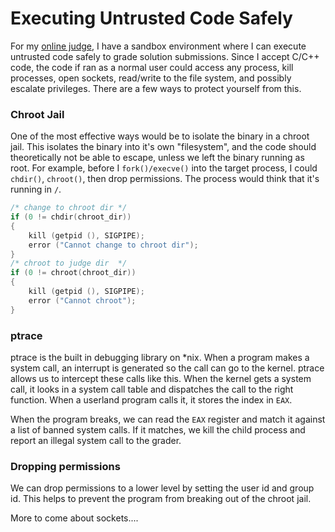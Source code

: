# Executing Untrusted Code Safely

For my [online judge](/project/westview-coders), I have a sandbox environment where I can execute untrusted code safely to grade solution submissions. Since I accept C/C++ code, the code if ran as a normal user could access any process, kill processes, open sockets, read/write to the file system, and possibly escalate privileges. There are a few ways to protect yourself from this.

<!--more-->

### Chroot Jail

One of the most effective ways would be to isolate the binary in a chroot jail. This isolates the binary into it's own "filesystem", and the code should theoretically not be able to escape, unless we left the binary running as root. For example, before I `fork()/execve()` into the target process, I could `chdir()`, `chroot()`, then drop permissions. The process would think that it's running in `/`.


```cpp
/* change to chroot dir */
if (0 != chdir(chroot_dir))
{
	kill (getpid (), SIGPIPE);
	error ("Cannot change to chroot dir");
}
/* chroot to judge dir  */
if (0 != chroot(chroot_dir))
{
	kill (getpid (), SIGPIPE);
	error ("Cannot chroot");
}
```


### ptrace

ptrace is the built in debugging library on *nix. When a program makes a system call, an interrupt is generated so the call can go to the kernel. ptrace allows us to intercept these calls like this. When the kernel gets a system call, it looks in a system call table and dispatches the call to the right function. When a userland program calls it, it stores the index in `EAX`.

When the program breaks, we can read the `EAX` register and match it against a list of banned system calls. If it matches, we kill the child process and report an illegal system call to the grader.


### Dropping permissions

We can drop permissions to a lower level by setting the user id and group id. This helps to prevent the program from breaking out of the chroot jail.



More to come about sockets....